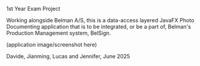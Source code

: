 1st Year Exam Project

Working alongside Belman A/S, this is a data-access layered JavaFX Photo Documenting application
that is to be integrated, or be a part of, Belman's Production Management system, BelSign.

(application image/screenshot here)

Davide, Jianming, Lucas and Jennifer, June 2025
